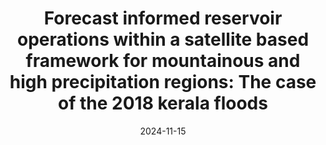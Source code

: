 ---
title: "Forecast informed reservoir operations within a satellite based framework for mountainous and high precipitation regions: The case of the 2018 kerala floods"
collection: publications
status: Published
category: manuscript
permalink: /publication/2024-forecasting-informed-reservoir-operations
date: 2024-11-15
venue: 'Journal of Hydrologic Engineering'
citation: 'Das, P., S. Suresh, F. Hossain, V. Balakrishnan, J. P J, H. Lee, M. Laverde, K. Hosen, C. Meechaiya, and P. Towashiraporn. (2024). Forecast informed reservoir operations within a satellite based framework for mountainous and high precipitation regions: The case of the 2018 kerala floods. ASCE Journal of Hydrologic Engineering (in revision).'
---